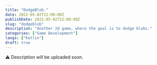 ```yaml
---
title: "DodgeBlob."
date: 2022-05-02T22:00:00Z
publishDate: 2022-05-02T22:00:00Z
slug: "dodgeblob"
description: "Another 2d game, where the goal is to dodge blobs."
categories: ["Game Development"]
langs: ["Kotlin"]
draft: true
---
```



⚠️ Description will be uploaded soon.

